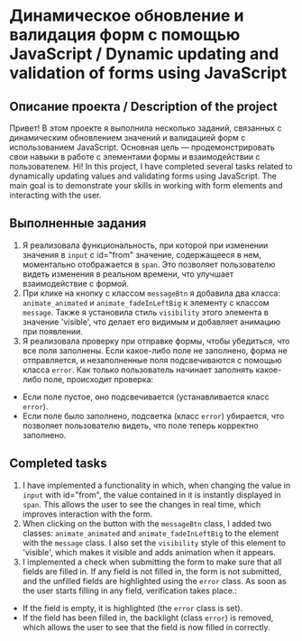 # Динамическое обновление и валидация форм с помощью JavaScript / Dynamic updating and validation of forms using JavaScript

## Описание проекта / Description of the project

Привет! В этом проекте я выполнила несколько заданий, связанных с динамическим обновлением значений и валидацией форм с использованием JavaScript. Основная цель — продемонстрировать свои навыки в работе с элементами формы и взаимодействии с пользователем.
Hi! In this project, I have completed several tasks related to dynamically updating values and validating forms using JavaScript. The main goal is to demonstrate your skills in working with form elements and interacting with the user.

## Выполненные задания 

1. Я реализовала функциональность, при которой при изменении значения в `input` с id="from" значение, содержащееся в нем, моментально отображается в `span`. Это позволяет пользователю видеть изменения в реальном времени, что улучшает взаимодействие с формой.
2. При клике на кнопку с классом `messageBtn` я добавила два класса: `animate_animated` и `animate_fadeInLeftBig` к элементу с классом `message`. Также я установила стиль `visibility` этого элемента в значение 'visible', что делает его видимым и добавляет анимацию при появлении.
3. Я реализовала проверку при отправке формы, чтобы убедиться, что все поля заполнены. Если какое-либо поле не заполнено, форма не отправляется, и незаполненные поля подсвечиваются с помощью класса `error`. Как только пользователь начинает заполнять какое-либо поле, происходит проверка:
- Если поле пустое, оно подсвечивается (устанавливается класс `error`).
- Если поле было заполнено, подсветка (класс `error`) убирается, что позволяет пользователю видеть, что поле теперь корректно заполнено.


## Completed tasks 

1. I have implemented a functionality in which, when changing the value in `input` with id="from", the value contained in it is instantly displayed in `span`. This allows the user to see the changes in real time, which improves interaction with the form.
2. When clicking on the button with the `messageBtn` class, I added two classes: `animate_animated` and `animate_fadeInLeftBig` to the element with the `message` class. I also set the `visibility` style of this element to 'visible', which makes it visible and adds animation when it appears.
3. I implemented a check when submitting the form to make sure that all fields are filled in. If any field is not filled in, the form is not submitted, and the unfilled fields are highlighted using the `error` class. As soon as the user starts filling in any field, verification takes place.:
- If the field is empty, it is highlighted (the `error` class is set).
- If the field has been filled in, the backlight (class `error`) is removed, which allows the user to see that the field is now filled in correctly.
